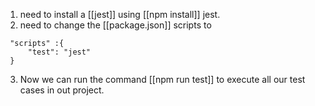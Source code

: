 1. need to install a [[jest]] using [[npm install]]  jest.
2. need to change the [[package.json]] scripts to 
```
 "scripts" :{
	 "test": "jest"
 }
```
3. Now we can run the command [[npm run test]] to execute all our test cases in out project.


